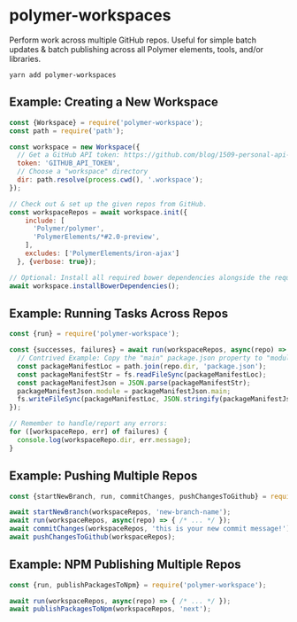 # polymer-workspaces

Perform work across multiple GitHub repos. Useful for simple batch updates & batch publishing across all Polymer elements, tools, and/or libraries.

```
yarn add polymer-workspaces
```

## Example: Creating a New Workspace

```js
const {Workspace} = require('polymer-workspace');
const path = require('path');

const workspace = new Workspace({
  // Get a GitHub API token: https://github.com/blog/1509-personal-api-tokens
  token: 'GITHUB_API_TOKEN',
  // Choose a "workspace" directory
  dir: path.resolve(process.cwd(), '.workspace');
});

// Check out & set up the given repos from GitHub.
const workspaceRepos = await workspace.init({
    include: [
      'Polymer/polymer',
      'PolymerElements/*#2.0-preview',
    ],
    excludes: ['PolymerElements/iron-ajax']
  }, {verbose: true});

// Optional: Install all required bower dependencies alongside the requested repos.
await workspace.installBowerDependencies();
```


## Example: Running Tasks Across Repos

```js
const {run} = require('polymer-workspace');

const {successes, failures} = await run(workspaceRepos, async(repo) => {
  // Contrived Example: Copy the "main" package.json property to "module"
  const packageManifestLoc = path.join(repo.dir, 'package.json');
  const packageManifestStr = fs.readFileSync(packageManifestLoc);
  const packageManifestJson = JSON.parse(packageManifestStr);
  packageManifestJson.module = packageManifestJson.main;
  fs.writeFileSync(packageManifestLoc, JSON.stringify(packageManifestJson));
});

// Remember to handle/report any errors:
for ([workspaceRepo, err] of failures) {
  console.log(workspaceRepo.dir, err.message);
}
```


## Example: Pushing Multiple Repos

```js
const {startNewBranch, run, commitChanges, pushChangesToGithub} = require('polymer-workspace');

await startNewBranch(workspaceRepos, 'new-branch-name');
await run(workspaceRepos, async(repo) => { /* ... */ });
await commitChanges(workspaceRepos, 'this is your new commit message!');
await pushChangesToGithub(workspaceRepos);
```


## Example: NPM Publishing Multiple Repos

```js
const {run, publishPackagesToNpm} = require('polymer-workspace');

await run(workspaceRepos, async(repo) => { /* ... */ });
await publishPackagesToNpm(workspaceRepos, 'next');
```
